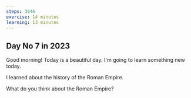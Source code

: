 ```yaml
---
steps: 3946
exercise: 14 minutes
learning: 13 minutes
---
```

## Day No 7 in 2023
Good morning! Today is a beautiful day.
I'm going to learn something new today.

I learned about the history of the Roman Empire.

What do you think about the Roman Empire?
